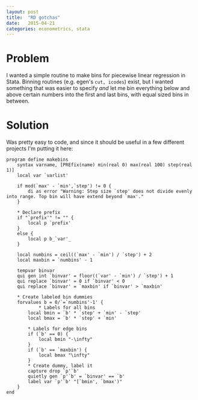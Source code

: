 ```yaml
---
layout: post
title:  "RD gotchas"
date:   2015-04-21
categories: econometrics, stata
---
```


# Problem

I wanted a simple routine to make bins for piecewise linear regression in Stata. Binning routines (e.g. egen's `cut, icodes`) exist, but I wanted something that was easier to specify _and_ let me bin everything below and above certain numbers into the first and last bins, with equal sized bins in between. 

# Solution

Was pretty easy to code, and since it should be useful in a few different projects I'm putting it here:

    program define makebins
        syntax varname, [PREfix(name) min(real 0) max(real 100) step(real 1)]
        local var `varlist'
        
        if mod(`max' - `min',`step') != 0 {
            di as error "Warning: Step size `step' does not divide evenly into range. Top bin will have extend beyond `max'."
        }
        
        * Declare prefix
        if "`prefix'" != "" {
            local p `prefix'
        }
        else {
            local p b_`var'_
        }
        
        local numbins = ceil((`max' - `min') / `step') + 2
        local maxbin = `numbins' - 1

        tempvar binvar
        qui gen int `binvar' = floor((`var' - `min') / `step') + 1
        qui replace `binvar' = 0 if `binvar' < 0
        qui replace `binvar' = `maxbin' if `binvar' > `maxbin'

        * Create labeled bin dummies
        forvalues b = 0/`=`numbins'-1' {
                * Labels for all bins
            local bmin = `b' * `step' + `min' - `step'
            local bmax = `b' * `step' + `min'
            
            * Labels for edge bins
            if (`b' == 0) {
                local bmin "-\infty"
            }
            if (`b' == `maxbin') {
                local bmax "\infty"
            }
            * Create dummy, label it
            capture drop `p'`b'
            quietly gen `p'`b' = `binvar' == `b'
            label var `p'`b' "[`bmin', `bmax')" 
        }
    end